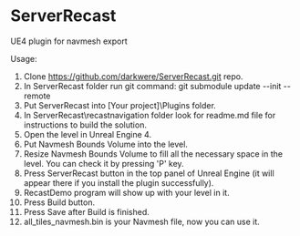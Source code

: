 # ServerRecast
UE4 plugin for navmesh export

Usage:

1. Clone https://github.com/darkwere/ServerRecast.git repo.
2. In ServerRecast folder run git command: git submodule update --init --remote
3. Put ServerRecast into [Your project]\Plugins folder.
4. In ServerRecast\recastnavigation folder look for readme.md file for instructions to build the solution.
5. Open the level in Unreal Engine 4.
6. Put Navmesh Bounds Volume into the level.
7. Resize Navmesh Bounds Volume to fill all the necessary space in the level. You can check it by pressing 'P' key.
8. Press ServerRecast button in the top panel of Unreal Engine (it will appear there if you install the plugin successfully).
9. RecastDemo program will show up with your level in it.
10. Press Build button.
11. Press Save after Build is finished.
12. all_tiles_navmesh.bin is your Navmesh file, now you can use it.
